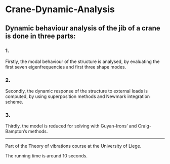 # Crane-Dynamic-Analysis

## Dynamic behaviour analysis of the jib of a crane is done in three parts:

### 1.
Firstly, the modal behaviour of the structure is analysed, by evaluating the first seven eigenfrequencies and first three shape modes.

### 2.
Secondly, the dynamic response of the structure to external loads is computed, by using superposition methods and Newmark integration scheme.

### 3.
Thirdly, the model is reduced for solving with Guyan-Irons’ and Craig-Bampton’s methods.

---

Part of the Theory of vibrations course at the University of Liege.

The running time is around 10 seconds.